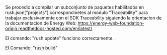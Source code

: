 Se procedio a compilar un subconjunto de paquetes habilitados en rush.json["projects"] correspondinetes al modulo "Traceability"
para trabajar exclusivamente con el SDK Traceability siguiendo la orientacion de la documentacion de Energy Web:
https://energy-web-foundation-origin.readthedocs-hosted.com/en/latest/

El comando: "rush update" funciono correctamente.

El Comando: "rush build"
